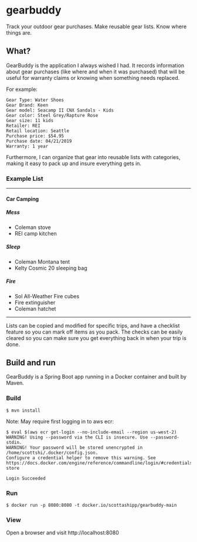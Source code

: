 # gearbuddy
Track your outdoor gear purchases. Make reusable gear lists. Know where things are.

## What?

GearBuddy is the application I always wished I had. It records information about gear purchases (like where and when it was purchased) that will be useful for warranty claims or knowing when something needs replaced.

For example:

```
Gear Type: Water Shoes
Gear Brand: Keen
Gear model: Seacamp II CNX Sandals - Kids
Gear color: Steel Grey/Rapture Rose
Gear size: 11 kids
Retailer: REI
Retail location: Seattle
Purchase price: $54.95
Purchase date: 04/21/2019
Warranty: 1 year
```


Furthermore, I can organize that gear into reusable lists with categories, making it easy to pack up and insure everything gets in.

### Example List

----

#### Car Camping

##### Mess
- Coleman stove
- REI camp kitchen

##### Sleep
- Coleman Montana tent
- Kelty Cosmic 20 sleeping bag

##### Fire
- Sol All-Weather Fire cubes
- Fire extinguisher
- Coleman hatchet
----

Lists can be copied and modified for specific trips, and have a checklist feature so you can mark off items as you pack. The checks can be easily cleared so you can make sure you get everything back in when your trip is done.

## Build and run
GearBuddy is a Spring Boot app running in a Docker container and built by Maven.

### Build

```
$ mvn install
```

Note: May require first logging in to aws ecr:
```
$ eval $(aws ecr get-login --no-include-email --region us-west-2)
WARNING! Using --password via the CLI is insecure. Use --password-stdin.
WARNING! Your password will be stored unencrypted in /home/scottshi/.docker/config.json.
Configure a credential helper to remove this warning. See
https://docs.docker.com/engine/reference/commandline/login/#credentials-store

Login Succeeded
```
### Run

```
$ docker run -p 8080:8080 -t docker.io/scottashipp/gearbuddy-main
```

### View
Open a browser and visit http://localhost:8080

